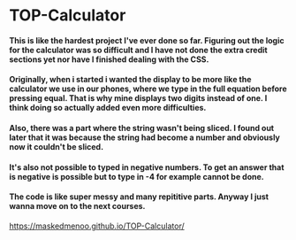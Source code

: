 # TOP-Calculator

<h4> This is like the hardest project I've ever done so far. Figuring out the logic for the calculator was so difficult and I have not done the extra credit sections yet nor have I finished dealing with the CSS. </h4>

<h4> Originally, when i started i wanted the display to be more like the calculator we use in our phones, where we type in the full equation before pressing equal. That is why mine displays two digits instead of one. I think doing so actually added even more difficulties. </h4>

<h4>Also, there was a part where the string wasn't being sliced. I found out later that it was because the string had become a number and obviously now it couldn't be sliced.</h4>

<h4>It's also not possible to typed in negative numbers. To get an answer that is negative is possible but to type in -4 for example cannot be done.</h4>

<h4>The code is like super messy and many repititive parts. Anyway I just wanna move on to the next courses. </h4>

https://maskedmenoo.github.io/TOP-Calculator/
